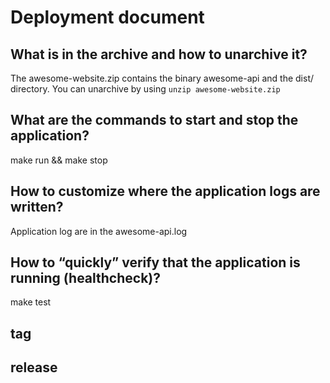 # Deployment document

## What is in the archive and how to unarchive it?
The awesome-website.zip contains the binary awesome-api and the dist/ directory.
You can unarchive by using `unzip awesome-website.zip`

## What are the commands to start and stop the application?
make run && make stop

## How to customize where the application logs are written?
Application log are in the awesome-api.log

## How to “quickly” verify that the application is running (healthcheck)?
make test

## tag

## release